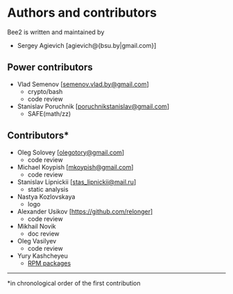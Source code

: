 Authors and contributors
========================

Bee2 is written and maintained by

- Sergey Agievich [agievich@{bsu.by|gmail.com}] 

Power contributors
------------------

- Vlad Semenov [semenov.vlad.by@gmail.com]
  - crypto/bash
  - code review
- Stanislav Poruchnik [poruchnikstanislav@gmail.com] 
  - SAFE(math/zz)

Contributors*
------------

- Oleg Solovey [olegotory@gmail.com]
  - code review
- Michael Koypish [mkoypish@gmail.com]
  - code review
- Stanislav Lipnickii [stas_lipnickii@mail.ru]
  - static analysis
- Nastya Kozlovskaya
  - logo
- Alexander Usikov [https://github.com/relonger]
  - code review
- Mikhail Novik
  - doc review
- Oleg Vasilyev
  - code review
- Yury Kashcheyeu
  - [RPM packages](https://copr.fedorainfracloud.org/coprs/kashcheyeu/bee2/)

---
*in chronological order of the first contribution
